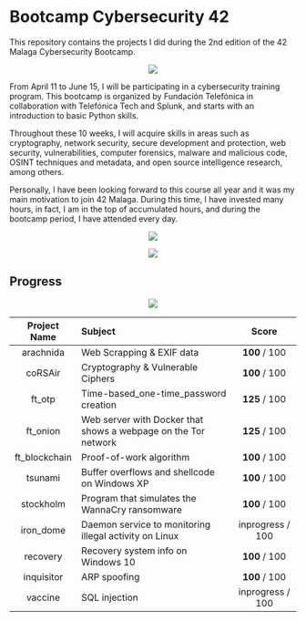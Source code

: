 # Bootcamp Cybersecurity 42
This repository contains the projects I did during the 2nd edition of the 42 Malaga Cybersecurity Bootcamp.

<p align="center"> <img src="./img/bootcamp_img.jpg" /> </p>

From April 11 to June 15, I will be participating in a cybersecurity training program. This bootcamp is organized by Fundación Telefónica in collaboration with Telefónica Tech and Splunk, and starts with an introduction to basic Python skills.

Throughout these 10 weeks, I will acquire skills in areas such as cryptography, network security, secure development and protection, web security, vulnerabilities, computer forensics, malware and malicious code, OSINT techniques and metadata, and open source intelligence research, among others.

Personally, I have been looking forward to this course all year and it was my main motivation to join 42 Malaga. During this time, I have invested many hours, in fact, I am in the top of accumulated hours, and during the bootcamp period, I have attended every day.


<p align="center"> <img src="./img/time_bootcamp.jpg" /> </p>
<p align="center"> <img src="./img/time.jpg" /> </p>

## Progress

<p align="center"> <img src="./img/holy_graph.jpg" /> </p>
<p></p>

|  Project Name | Subject                |       Score      |
|:-------------:|:--------------- |:----------------:|
|   arachnida   | Web Scrapping & EXIF data       |   **100** / 100  |
|   coRSAir   | Cryptography & Vulnerable Ciphers    |   **100** / 100  |
|    ft_otp     | Time-based_one-time_password creation   |   **125** / 100   |
|   ft_onion    | Web server with Docker that shows a webpage on the Tor network     |   **125** / 100  |
|ft_blockchain   | Proof-of-work algorithm            |   **100** / 100  |
|    tsunami    | Buffer overflows and shellcode on Windows XP         |   **100** / 100  |
|   stockholm   | Program that simulates the WannaCry ransomware   |   **100** / 100  |
|   iron_dome   |  Daemon service to monitoring illegal activity on Linux |   inprogress / 100  |
|  recovery|  Recovery system info on Windows 10 |   **100** / 100  |
|  inquisitor|  ARP spoofing  |   **100** / 100  |
|  vaccine| SQL injection  |   inprogress / 100  |

<p></p>

